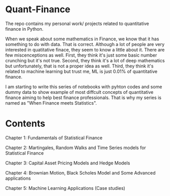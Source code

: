 # Quant-Finance
The repo contains my personal work/ projects related to quantitative finance in Python. 

When we speak about some mathematics in Finance, we know that it has something to do with data. That is correct. Although a lot of people are very interested in quatitative finace, they seem to know a little about it. There are few miscenceptions as well. First, they think it's just some basic number crunching but it's not true. Second, they think it's a lot of deep mathematics but unfortunately, that is not a proper idea as well. Third, they think it's related to machine learning but trust me, ML is just 0.01% of quantitative finance.

I am starting to write this series of notebooks with pyhton codes and some dummy data to show example of most diffcult concepts of quantitative finance aiming to help best finance professionals. That is why my series is named as "When Finance meets Statistics".

# Contents 
Chapter 1: Fundamentals of Statistical Finance

Chapter 2: Martingales, Random Walks and Time Series models for Statistical Finance

Chapter 3: Capital Asset Pricing Models and Hedge Models

Chapter 4: Brownian Motion, Black Scholes Model and Some Advanced applications

Chapter 5: Machine Learning Applications (Case studies)
